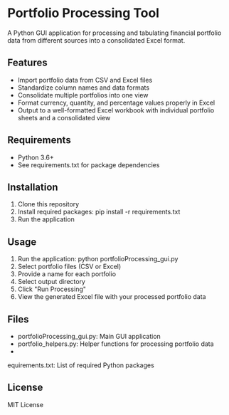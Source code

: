 # Portfolio Processing Tool

A Python GUI application for processing and tabulating financial portfolio data from different sources into a consolidated Excel format.

## Features

- Import portfolio data from CSV and Excel files
- Standardize column names and data formats
- Consolidate multiple portfolios into one view
- Format currency, quantity, and percentage values properly in Excel
- Output to a well-formatted Excel workbook with individual portfolio sheets and a consolidated view

## Requirements

- Python 3.6+
- See requirements.txt for package dependencies

## Installation

1. Clone this repository
2. Install required packages: pip install -r requirements.txt
3. Run the application

## Usage

1. Run the application: python portfolioProcessing_gui.py
2. Select portfolio files (CSV or Excel)
3. Provide a name for each portfolio
4. Select output directory
5. Click "Run Processing"
6. View the generated Excel file with your processed portfolio data

## Files

- portfolioProcessing_gui.py: Main GUI application
- portfolio_helpers.py: Helper functions for processing portfolio data
- equirements.txt: List of required Python packages

## License

MIT License
